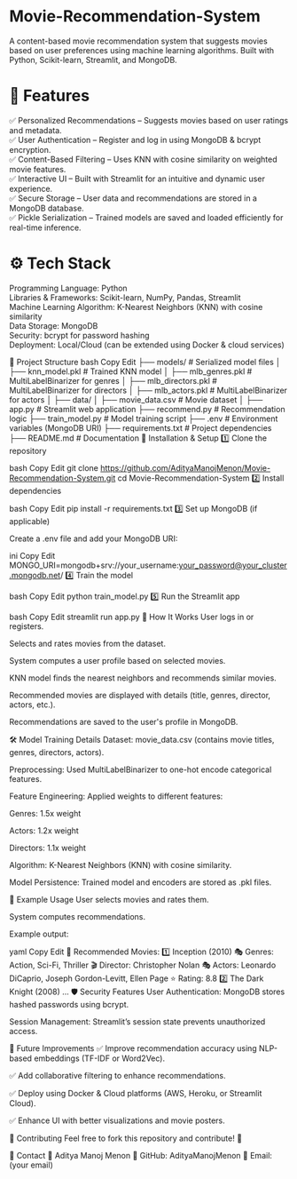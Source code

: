 # Movie-Recommendation-System
A content-based movie recommendation system that suggests movies based on user preferences using machine learning algorithms. Built with Python, Scikit-learn, Streamlit, and MongoDB.

# 🚀 Features
✅ Personalized Recommendations – Suggests movies based on user ratings and metadata. <br> ✅ User Authentication – Register and log in using MongoDB & bcrypt encryption.  <br> ✅ Content-Based Filtering – Uses KNN with cosine similarity on weighted movie features.  <br> ✅ Interactive UI – Built with Streamlit for an intuitive and dynamic user experience.  <br> ✅ Secure Storage – User data and recommendations are stored in a MongoDB database.  <br> ✅ Pickle Serialization – Trained models are saved and loaded efficiently for real-time inference.




# ⚙️ Tech Stack
Programming Language: Python <br> Libraries & Frameworks: Scikit-learn, NumPy, Pandas, Streamlit <br> Machine Learning Algorithm: K-Nearest Neighbors (KNN) with cosine similarity <br> Data Storage: MongoDB <br> Security: bcrypt for password hashing <br> Deployment: Local/Cloud (can be extended using Docker & cloud services)


📂 Project Structure
bash
Copy
Edit
├── models/                   # Serialized model files
│   ├── knn_model.pkl         # Trained KNN model
│   ├── mlb_genres.pkl        # MultiLabelBinarizer for genres
│   ├── mlb_directors.pkl     # MultiLabelBinarizer for directors
│   ├── mlb_actors.pkl        # MultiLabelBinarizer for actors
│
├── data/
│   ├── movie_data.csv        # Movie dataset
│
├── app.py                    # Streamlit web application
├── recommend.py              # Recommendation logic
├── train_model.py            # Model training script
├── .env                      # Environment variables (MongoDB URI)
├── requirements.txt          # Project dependencies
├── README.md                 # Documentation
🚀 Installation & Setup
1️⃣ Clone the repository

bash
Copy
Edit
git clone https://github.com/AdityaManojMenon/Movie-Recommendation-System.git
cd Movie-Recommendation-System
2️⃣ Install dependencies

bash
Copy
Edit
pip install -r requirements.txt
3️⃣ Set up MongoDB (if applicable)

Create a .env file and add your MongoDB URI:

ini
Copy
Edit
MONGO_URI=mongodb+srv://your_username:your_password@your_cluster.mongodb.net/
4️⃣ Train the model

bash
Copy
Edit
python train_model.py
5️⃣ Run the Streamlit app

bash
Copy
Edit
streamlit run app.py
🎯 How It Works
User logs in or registers.

Selects and rates movies from the dataset.

System computes a user profile based on selected movies.

KNN model finds the nearest neighbors and recommends similar movies.

Recommended movies are displayed with details (title, genres, director, actors, etc.).

Recommendations are saved to the user's profile in MongoDB.

🛠 Model Training Details
Dataset: movie_data.csv (contains movie titles, genres, directors, actors).

Preprocessing: Used MultiLabelBinarizer to one-hot encode categorical features.

Feature Engineering: Applied weights to different features:

Genres: 1.5x weight

Actors: 1.2x weight

Directors: 1.1x weight

Algorithm: K-Nearest Neighbors (KNN) with cosine similarity.

Model Persistence: Trained model and encoders are stored as .pkl files.

📜 Example Usage
User selects movies and rates them.

System computes recommendations.

Example output:

yaml
Copy
Edit
🎥 Recommended Movies:
1️⃣ Inception (2010)
   🎭 Genres: Action, Sci-Fi, Thriller
   🎬 Director: Christopher Nolan
   🎭 Actors: Leonardo DiCaprio, Joseph Gordon-Levitt, Ellen Page
   ⭐ Rating: 8.8
2️⃣ The Dark Knight (2008)
   ...
🛡 Security Features
User Authentication: MongoDB stores hashed passwords using bcrypt.

Session Management: Streamlit’s session state prevents unauthorized access.

🌟 Future Improvements
✅ Improve recommendation accuracy using NLP-based embeddings (TF-IDF or Word2Vec).

✅ Add collaborative filtering to enhance recommendations.

✅ Deploy using Docker & Cloud platforms (AWS, Heroku, or Streamlit Cloud).

✅ Enhance UI with better visualizations and movie posters.

📌 Contributing
Feel free to fork this repository and contribute! 🚀

📧 Contact
📩 Aditya Manoj Menon
📍 GitHub: AdityaManojMenon
📧 Email: (your email)

